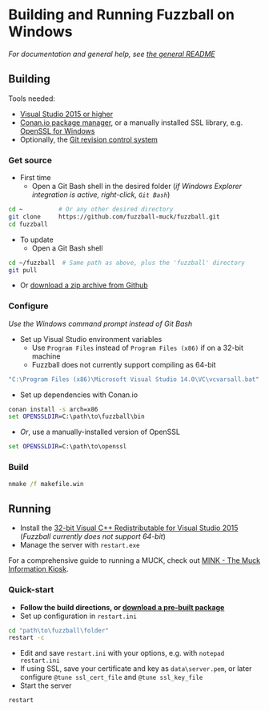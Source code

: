 Building and Running Fuzzball on Windows
===============
*For documentation and general help, see [the general README](README.md)*

## Building
Tools needed:
* [Visual Studio 2015 or higher](https://www.visualstudio.com/downloads/download-visual-studio-vs)
* [Conan.io package manager](https://www.conan.io/downloads), or a manually installed SSL library, e.g. [OpenSSL for Windows](https://wiki.openssl.org/index.php/Binaries)
* Optionally, the [Git revision control system](https://git-scm.com/download/win)

### Get source
* First time
  * Open a Git Bash shell in the desired folder (*if Windows Explorer integration is active, right-click, ```Git Bash```*)
```sh
cd ~          # Or any other desired directory
git clone     https://github.com/fuzzball-muck/fuzzball.git
cd fuzzball
```
* To update
  * Open a Git Bash shell
```sh
cd ~/fuzzball  # Same path as above, plus the 'fuzzball' directory
git pull
```
* Or [download a zip archive from Github](https://github.com/fuzzball-muck/fuzzball/archive/master.zip)

### Configure
*Use the Windows command prompt instead of Git Bash*
* Set up Visual Studio environment variables
  * Use ```Program Files``` instead of ```Program Files (x86)``` if on a 32-bit machine
  * Fuzzball does not currently support compiling as 64-bit
```bat
"C:\Program Files (x86)\Microsoft Visual Studio 14.0\VC\vcvarsall.bat" x86
```
* Set up dependencies with Conan.io
```bat
conan install -s arch=x86
set OPENSSLDIR=C:\path\to\fuzzball\bin
```
* *Or*, use a manually-installed version of OpenSSL
```bat
set OPENSSLDIR=C:\path\to\openssl
```

### Build
```bat
nmake /f makefile.win
```

## Running
* Install the [32-bit Visual C++ Redistributable for Visual Studio 2015][visual-runtime] (*Fuzzball currently does not support 64-bit*)
* Manage the server with ```restart.exe```

For a comprehensive guide to running a MUCK, check out [MINK - The Muck Information Kiosk][help-mink].

### Quick-start
* **Follow the build directions, or [download a pre-built package][docs-downloads]**
* Set up configuration in ```restart.ini```
```bat
cd "path\to\fuzzball\folder"
restart -c
```
* Edit and save ```restart.ini``` with your options, e.g. with ```notepad restart.ini```
* If using SSL, save your certificate and key as ```data\server.pem```, or later configure ```@tune ssl_cert_file``` and ```@tune ssl_key_file```
* Start the server
```bat
restart
```

[help-mink]: http://www.rdwarf.com/users/mink/muckman/
[docs-downloads]: README.md#downloads
[visual-runtime]: https://www.microsoft.com/en-us/download/details.aspx?id=48145
